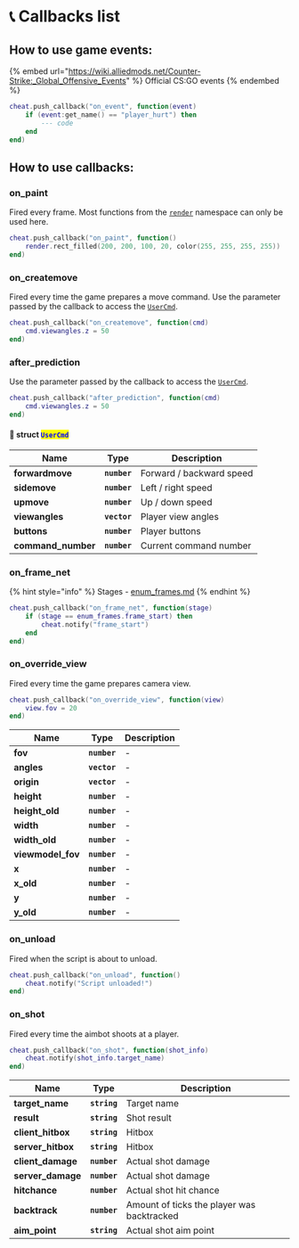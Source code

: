 # 📞 Callbacks list

## How to use game events:

{% embed url="https://wiki.alliedmods.net/Counter-Strike:_Global_Offensive_Events" %}
Official CS:GO events
{% endembed %}

```lua
cheat.push_callback("on_event", function(event)
    if (event:get_name() == "player_hurt") then
        --- code
    end
end)
```

## How to use callbacks:

### on\_paint

Fired every frame. Most functions from the [`render`](broken-reference) namespace can only be used here.

```lua
cheat.push_callback("on_paint", function()
    render.rect_filled(200, 200, 100, 20, color(255, 255, 255, 255))
end)
```

### on\_createmove

Fired every time the game prepares a move command. Use the parameter passed by the callback to access the [`UserCmd`](callbacks-list.md#struct-usercmd).

```lua
cheat.push_callback("on_createmove", function(cmd)
    cmd.viewangles.z = 50
end)
```

### after\_prediction

Use the parameter passed by the callback to access the [`UserCmd`](callbacks-list.md#struct-usercmd).

```lua
cheat.push_callback("after_prediction", function(cmd)
    cmd.viewangles.z = 50
end)
```

#### 🔗 struct <mark style="color:blue;">`UserCmd`</mark>

| Name                | Type         | Description              |
| ------------------- | ------------ | ------------------------ |
| **forwardmove**     | **`number`** | Forward / backward speed |
| **sidemove**        | **`number`** | Left / right speed       |
| **upmove**          | **`number`** | Up / down speed          |
| **viewangles**      | **`vector`** | Player view angles       |
| **buttons**         | **`number`** | Player buttons           |
| **command\_number** | **`number`** | Current command number   |

### on\_frame\_net

{% hint style="info" %}
Stages - [enum\_frames.md](../enumerations/enum\_frames.md "mention")
{% endhint %}

```lua
cheat.push_callback("on_frame_net", function(stage)
    if (stage == enum_frames.frame_start) then
        cheat.notify("frame_start")
    end
end)
```

### on\_override\_view

Fired every time the game prepares camera view.

```lua
cheat.push_callback("on_override_view", function(view)
    view.fov = 20
end)
```

| Name               | Type         | Description |
| ------------------ | ------------ | ----------- |
| **fov**            | **`number`** | -           |
| **angles**         | **`vector`** | -           |
| **origin**         | **`vector`** | -           |
| **height**         | **`number`** | -           |
| **height\_old**    | **`number`** | -           |
| **width**          | **`number`** | -           |
| **width\_old**     | **`number`** | -           |
| **viewmodel\_fov** | **`number`** | -           |
| **x**              | **`number`** | -           |
| **x\_old**         | **`number`** | -           |
| **y**              | **`number`** | -           |
| **y\_old**         | **`number`** | -           |

### on\_unload

Fired when the script is about to unload.

```lua
cheat.push_callback("on_unload", function()
    cheat.notify("Script unloaded!")
end)
```

### on\_shot

Fired every time the aimbot shoots at a player.

```lua
cheat.push_callback("on_shot", function(shot_info)
    cheat.notify(shot_info.target_name)
end)
```

| Name               | Type         | Description                                |
| ------------------ | ------------ | ------------------------------------------ |
| **target\_name**   | **`string`** | Target name                                |
| **result**         | **`string`** | Shot result                                |
| **client\_hitbox** | **`string`** | Hitbox                                     |
| **server\_hitbox** | **`string`** | Hitbox                                     |
| **client\_damage** | **`number`** | Actual shot damage                         |
| **server\_damage** | **`number`** | Actual shot damage                         |
| **hitchance**      | **`number`** | Actual shot hit chance                     |
| **backtrack**      | **`number`** | Amount of ticks the player was backtracked |
| **aim\_point**     | **`string`** | Actual shot aim point                      |
